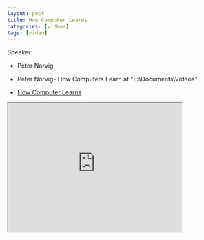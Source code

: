```yaml
---
layout: post
title: How Computer Learns
categories: [videos]
tags: [video]
---
```


Speaker:

- Peter Norvig

- Peter Norvig- How Computers Learn  at "E:\Documents\Videos"
- [How Computer Learns](https://www.youtube.com/watch?v=T1O3ikmTEdA)

<!--more-->

<iframe width="80%" height="300px" src="https://www.youtube.com/embed/T1O3ikmTEdA">
</iframe>